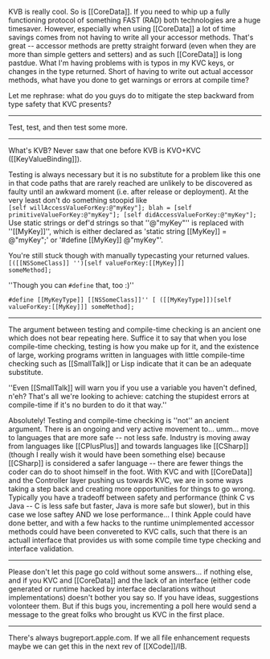 KVB is really cool.  So is [[CoreData]].  If you need to whip up a fully functioning protocol of something FAST (RAD) both technologies are a huge timesaver.  However, especially when using [[CoreData]] a lot of time savings comes from not having to write all your accessor methods.  That's great -- accessor methods are pretty straight forward (even when they are more than simple getters and setters) and as such [[CoreData]] is long pastdue.  What I'm having problems with is typos in my KVC keys, or changes in the type returned.  Short of having to write out actual accessor methods, what have you done to get warnings or errors at compile time?

Let me rephrase: what do you guys do to mitigate the step backward from type safety that KVC presents?

----

Test, test, and then test some more.

----

What's KVB? Never saw that one before  KVB is KVO+KVC  ([[KeyValueBinding]]).

Testing is always necessary but it is no substitute for a problem like this one in that code paths that are rarely reached are unlikely to be discovered as faulty until an awkward moment (i.e. after release or deployment).  At the very least don't do something stoopid like
 <code> 
[self willAccessValueForKey:@"myKey"];
blah = [self primitiveValueForKey:@"myKey"];
[self didAccessValueForKey:@"myKey"];
</code>
Use static strings or def'd strings so that ''@"myKey"'' is replaced with ''[[MyKey]]'', which is either declared as 'static string [[MyKey]] = @"myKey";' or '#define [[MyKey]] @"myKey"'.

You're still stuck though with manually typecasting your returned values.
<code>
[([[NSSomeClass]] '')[self valueForKey:[[MyKey]]] someMethod];
</code>

''Though you can <code>#define</code> that, too :)''

<code>#define [[MyKeyType]] [[NSSomeClass]]''
[ ([[MyKeyType]])[self valueForKey:[[MyKey]]] someMethod];
</code>

----

The argument between testing and compile-time checking is an ancient one which does not bear repeating here. Suffice it to say that when you lose compile-time checking, testing is how you make up for it, and the existence of large, working programs written in languages with little compile-time checking such as [[SmallTalk]] or Lisp indicate that it can be an adequate substitute.

''Even [[SmallTalk]] will warn you if you use a variable you haven't defined, n'eh? That's all we're looking to achieve: catching the stupidest errors at compile-time if it's no burden to do it that way.''

Absolutely!  Testing and compile-time checking is ''not'' an ancient argument.  There is an ongoing and very active movement to... umm... move to languages that are more safe -- not less safe.  Industry is moving away from languages like [[CPlusPlus]] and towards languages like [[CSharp]] (though I really wish it would have been something else) because [[CSharp]] is considered a safer language -- there are fewer things the coder can do to shoot himself in the foot.  With KVC and with [[CoreData]] and the Controller layer pushing us towards KVC, we are in some ways taking a step back and creating more opportunities for things to go wrong.  Typically you have a tradeoff between safety and performance (think C vs Java -- C is less safe but faster, Java is more safe but slower), but in this case we lose saftey AND we lose performance... I think Apple could have done better, and with a few hacks to the runtime unimplemented accessor methods could have been convereted to KVC calls, such that there is an actuall interface that provides us with some compile time type checking and interface validation.

----
Please don't let this page go cold without some answers... if nothing else, and if you KVC and [[CoreData]] and the lack of an interface (either code generated or runtime hacked by interface declarations without implementations) doesn't bother you say so.  If you have ideas, suggestions volonteer them.  But if this bugs you, incrementing a poll here would send a message to the great folks who brought us KVC in the first place.

----
There's always bugreport.apple.com. If we all file enhancement requests maybe we can get this in the next rev of [[XCode]]/IB.